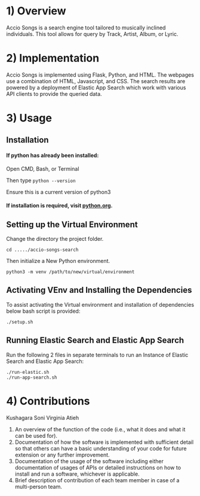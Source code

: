 # 1) Overview
Accio Songs is a search engine tool tailored to musically inclined individuals. This tool allows for query by Track, Artist, Album, or Lyric.

# 2) Implementation

Accio Songs is implemented using Flask, Python, and HTML. The webpages use a combination of HTML, Javascript, and CSS. The search results are powered by a deployment of Elastic App Search which work with various API clients to provide the queried data.

# 3) Usage

## Installation

#### If python has already been installed:

Open CMD, Bash, or Terminal

Then type ```python --version```

Ensure this is a current version of python3


#### If installation is required, visit [python.org](https://www.python.org/downloads/).

## Setting up the Virtual Environment

Change the directory the project folder.

```
cd ...../accio-songs-search
```

Then initialize a New Python environment.

```
python3 -m venv /path/to/new/virtual/environment    
```

## Activating VEnv and Installing the Dependencies
To assist activating the Virtual environment and installation of dependencies below bash script is provided:

    ./setup.sh

## Running Elastic Search and Elastic App Search
Run the following 2 files in separate terminals to run an Instance of Elastic Search and Elastic App Search:

    ./run-elastic.sh
    ./run-app-search.sh

# 4) Contributions
Kushagara Soni
Virginia Atieh

1) An overview of the function of the code (i.e., what it does and what it can be used for). 
2) Documentation of how the software is implemented with sufficient detail so that others can have a basic understanding of your code for future extension or any further improvement. 
3) Documentation of the usage of the software including either documentation of usages of APIs or detailed instructions on how to install and run a software, whichever is applicable. 
5) Brief description of contribution of each team member in case of a multi-person team. 
